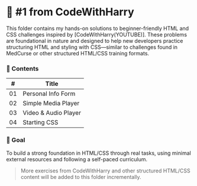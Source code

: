 # 📁 #1 from CodeWithHarry

This folder contains my hands-on solutions to beginner-friendly HTML and CSS challenges inspired by [CodeWithHarry(YOUTUBE)]. These problems are foundational in nature and designed to help new developers practice structuring HTML and styling with CSS—similar to challenges found in MedCurse or other structured HTML/CSS training formats.

### 📌 Contents

| #  | Title                   |
|----|------------------------|
| 01 | Personal Info Form     |
| 02 | Simple Media Player    |
| 03 | Video & Audio Player   |
| 04 | Starting CSS           |

### 🧠 Goal
To build a strong foundation in HTML/CSS through real tasks, using minimal external resources and following a self-paced curriculum.

> More exercises from CodeWithHarry and other structured HTML/CSS content will be added to this folder incrementally.
